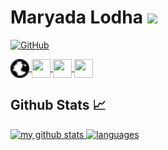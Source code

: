 

#  Maryada Lodha <img src="https://media.giphy.com/media/WUlplcMpOCEmTGBtBW/giphy.gif" width="30">

<p>
<a href="/#">
<img alt="GitHub" src="https://img.shields.io/badge/dynamic/json?logo=github&label=GitHub+Followers&labelColor=282c34&color=181717&query=%24.data.totalSubs&url=https%3A%2F%2Fapi.spencerwoo.com%2Fsubstats%2F%3Fsource%3Dgithub%26queryKey%3Dmaryada6&longCache=true">
</a>
<p>

<!-- websites and link -->
<p>
<a href="https://github.com/maryada6" target="blank">
<img align="center" src="https://raw.githubusercontent.com/iconic/open-iconic/master/svg/globe.svg"  height="30" width="30" />
</a>
<a href="https://linkedin.com/in/maryada-jain-a86285190/" target="blank">
<img align="center" src="https://cdn.jsdelivr.net/npm/simple-icons@3.0.1/icons/linkedin.svg"  height="30" width="30" />
</a>
<a href="https://github.com/maryada6" target="blank">
<img align="center" src="https://cdn.jsdelivr.net/npm/simple-icons@3.0.1/icons/github.svg"  height="30" width="30" />
<a href="https://maryadalodha.netlify.app/" target="blank">
<img align="center" src="https://cdn.jsdelivr.net/npm/simple-icons@3.13.0/icons/about-dot-me.svg"  height="30" width="30" />
</a>
</a>
</p>





## Github Stats 📈
<!-- status codes -->
<a href="http://maryada6.github.io/">
    <p>
    <img src="https://github-readme-stats.vercel.app/api?username=maryada6&show_icons=true&theme=tokyonight" alt="my github stats" width="420"/>&nbsp;<img src="https://github-readme-stats.vercel.app/api/top-langs/?username=maryada6&layout=compact&theme=tokyonight" alt="languages" height="165">
    </p>
</a>
<!--
<a href="http://maryada6.github.io/">
    <p>
        <img src="https://github-profile-trophy.vercel.app/?username=maryada6&column=7&theme=onedark"/>
    </p>
</a>
-->
<!--
## Music 🎸 
<p>
    <img src="https://spotify-github-profile.vercel.app/api/view?uid=4ni6expuhfs7kg2y3up57glrd&cover_image=true"/>
</p> -->
